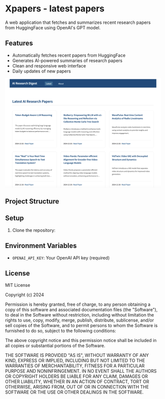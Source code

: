 # Xpapers - latest papers


A web application that fetches and summarizes recent research papers from HuggingFace using OpenAI's GPT model.

## Features

- Automatically fetches recent papers from HuggingFace
- Generates AI-powered summaries of research papers
- Clean and responsive web interface
- Daily updates of new papers

![XPapers Interface](xpapers.png)

## Project Structure

## Setup

1. Clone the repository:

## Environment Variables

- `OPENAI_API_KEY`: Your OpenAI API key (required)

## License

MIT License

Copyright (c) 2024

Permission is hereby granted, free of charge, to any person obtaining a copy
of this software and associated documentation files (the "Software"), to deal
in the Software without restriction, including without limitation the rights
to use, copy, modify, merge, publish, distribute, sublicense, and/or sell
copies of the Software, and to permit persons to whom the Software is
furnished to do so, subject to the following conditions:

The above copyright notice and this permission notice shall be included in all
copies or substantial portions of the Software.

THE SOFTWARE IS PROVIDED "AS IS", WITHOUT WARRANTY OF ANY KIND, EXPRESS OR
IMPLIED, INCLUDING BUT NOT LIMITED TO THE WARRANTIES OF MERCHANTABILITY,
FITNESS FOR A PARTICULAR PURPOSE AND NONINFRINGEMENT. IN NO EVENT SHALL THE
AUTHORS OR COPYRIGHT HOLDERS BE LIABLE FOR ANY CLAIM, DAMAGES OR OTHER
LIABILITY, WHETHER IN AN ACTION OF CONTRACT, TORT OR OTHERWISE, ARISING FROM,
OUT OF OR IN CONNECTION WITH THE SOFTWARE OR THE USE OR OTHER DEALINGS IN THE
SOFTWARE.

